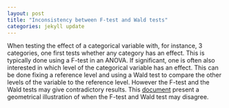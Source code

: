 ```yaml
--- 
layout: post 
title: "Inconsistency between F-test and Wald tests" 
categories: jekyll update
---
```


When testing the effect of a categorical variable with, for instance,
3 categories, one first tests whether any category has an effect. This
is typically done using a F-test in an ANOVA. If significant, one is
often also interested in which level of the categorical variable has
an effect. This can be done fixing a reference level and using a Wald
test to compare the other levels of the variable to the reference
level. However the F-test and the Wald tests may give contradictory
results. This
[document](https://bozenne.github.io/doc/Univariate-vs-Multivariate-test/uniVSmult.pdf)
present a geometrical illustration of when the F-test and Wald test
may disagree.
